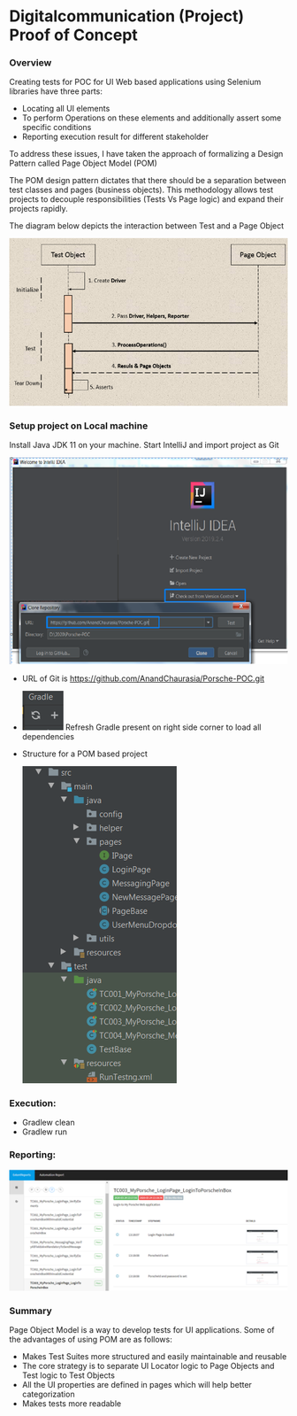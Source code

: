 # Digitalcommunication (Project) Proof of Concept 

### Overview

Creating tests for POC for UI Web based applications using Selenium libraries have three parts:



* Locating all UI elements
* To perform Operations on these elements and additionally assert some specific conditions
* Reporting execution result for different stakeholder

To address these issues, I have taken the approach of formalizing a Design Pattern called Page Object Model (POM)

The POM design pattern dictates that there should be a separation between test classes and pages (business objects). This methodology allows test projects to decouple responsibilities (Tests Vs Page logic) and expand their projects rapidly.


The diagram below depicts the interaction between Test and a Page Object

<img src="Img/ArchitectureDiagram.jpg">

### Setup project on Local machine
Install Java JDK 11 on your machine. Start IntelliJ and import project as Git 

  <img src="Img/SetUpDiagram.jpg">

*	URL of Git is https://github.com/AnandChaurasia/Porsche-POC.git

*	<img src="Img/RefreshButton.jpg"> Refresh Gradle present on right side corner to load all dependencies

* Structure for a POM based project 

  <img src="Img/ProjectStructureDiagram.jpg">

### Execution: 
-	Gradlew clean
-	Gradlew run

### Reporting: 

  <img src="Img\ReportingImage.jpg">

### Summary
Page Object Model is a way to develop tests for UI applications. Some of the advantages of using POM are as follows:

* Makes Test Suites more structured and easily maintainable and reusable
* The core strategy is to separate UI Locator logic to Page Objects and Test logic to Test Objects
* All the UI properties are defined in pages which will help better categorization
* Makes tests more readable




